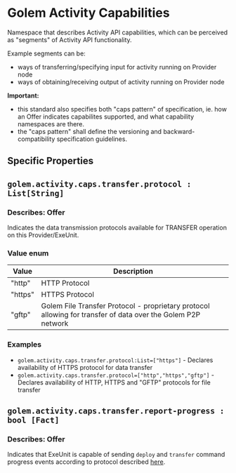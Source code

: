# Golem Activity Capabilities
Namespace that describes Activity API capabilities, which can be perceived as "segments" of Activity API functionality.

Example segments can be:

- ways of transferring/specifying input for activity running on Provider node
- ways of obtaining/receiving output of activity running on Provider node

**Important:** 
- this standard also specifies both "caps pattern" of specification, ie. how an Offer indicates capabilites supported, and what capability namespaces are there.
- the "caps pattern" shall define the versioning and backward-compatibility specification guidelines.

## Specific Properties

## `golem.activity.caps.transfer.protocol : List[String]`

### Describes: Offer

Indicates the data transmission protocols available for TRANSFER operation on this Provider/ExeUnit.
### Value enum
| Value   | Description                                                                                                  |
| ------- | ------------------------------------------------------------------------------------------------------------ |
| "http"  | HTTP Protocol                                                                                                |
| "https" | HTTPS Protocol                                                                                               |
| "gftp"  | Golem File Transfer Protocol - proprietary protocol allowing for transfer of data over the Golem P2P network |
### **Examples**
* `golem.activity.caps.transfer.protocol:List=["https"]` - Declares availability of HTTPS protocol for data transfer
* `golem.activity.caps.transfer.protocol=["http","https","gftp"]` - Declares availability of HTTP, HTTPS and "GFTP" protocols for file transfer

## `golem.activity.caps.transfer.report-progress : bool [Fact]`

### Describes: Offer

Indicates that ExeUnit is capable of sending `deploy` and `transfer` command progress events according to protocol
described [here](https://github.com/golemfactory/yagna/blob/master/docs/provider/exe-unit/command-progress.md).
